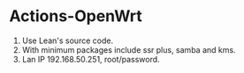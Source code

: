 # Actions-OpenWrt

1. Use Lean's source code.
2. With minimum packages include ssr plus, samba and kms.
3. Lan IP 192.168.50.251, root/password.
